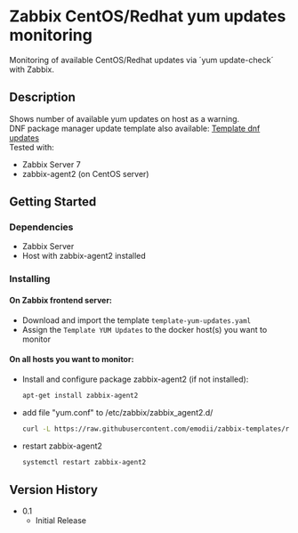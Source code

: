 # Zabbix CentOS/Redhat yum updates monitoring
Monitoring of available CentOS/Redhat updates via ´yum update-check´ with Zabbix.  

## Description
Shows number of available yum updates on host as a warning.  
DNF package manager update template also available: [Template dnf updates](https://github.com/emodii/zabbix-templates/edit/main/Template%20dnf%20updates)  
Tested with:  
* Zabbix Server 7
* zabbix-agent2 (on CentOS server)

## Getting Started
### Dependencies
* Zabbix Server
* Host with zabbix-agent2 installed

### Installing
#### On Zabbix frontend server:  
* Download and import the template `template-yum-updates.yaml`  
* Assign the `Template YUM Updates` to the docker host(s) you want to monitor  

#### On all hosts you want to monitor:
* Install and configure package zabbix-agent2 (if not installed):  
     ```sh
     apt-get install zabbix-agent2
     ```
* add file "yum.conf" to /etc/zabbix/zabbix_agent2.d/
     ```sh
     curl -L https://raw.githubusercontent.com/emodii/zabbix-templates/refs/heads/main/Template%20yum%20updates/yum.conf -o /etc/zabbix/zabbix_agent2.d/yum.conf
     ```  
* restart zabbix-agent2
     ```sh
     systemctl restart zabbix-agent2
     ```
     
## Version History
* 0.1
    * Initial Release
